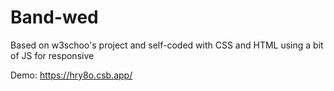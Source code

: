 # Band-wed
Based on w3schoo's project and self-coded with CSS and HTML using a bit of JS for responsive

Demo: https://hry8o.csb.app/
